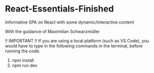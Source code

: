 # React-Essentials-Finished

Informative SPA on React with some dynamic/interactive content

With the guidance of Maximilian Schwarzmüller 

!! IMPORTANT !!
If you are using a local platform (such as VS Code), you would have to type in the following commands in the terminal, before running the code.

1) npm install
2) npm run dev


